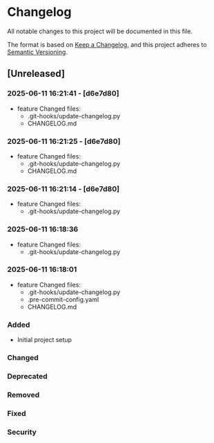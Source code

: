 # Changelog

All notable changes to this project will be documented in this file.

The format is based on [Keep a Changelog](https://keepachangelog.com/en/1.0.0/),
and this project adheres to [Semantic Versioning](https://semver.org/spec/v2.0.0.html).

## [Unreleased]

### 2025-06-11 16:21:41 - [d6e7d80]
- feature
  Changed files:
  - .git-hooks/update-changelog.py
  - CHANGELOG.md


### 2025-06-11 16:21:25 - [d6e7d80]
- feature
  Changed files:
  - .git-hooks/update-changelog.py
  - CHANGELOG.md


### 2025-06-11 16:21:14 - [d6e7d80]
- feature
  Changed files:
  - .git-hooks/update-changelog.py


### 2025-06-11 16:18:36
- feature
  Changed files:
  - .git-hooks/update-changelog.py


### 2025-06-11 16:18:01
- feature
  Changed files:
  - .git-hooks/update-changelog.py
  - .pre-commit-config.yaml
  - CHANGELOG.md



### Added
- Initial project setup

### Changed

### Deprecated

### Removed

### Fixed

### Security
